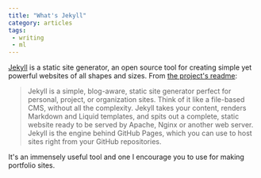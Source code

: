 ```yaml
---
title: "What's Jekyll"
category: articles
tags:
 - writing
 - ml
---
```


[Jekyll](http://jekyllrb.com/) is a static site generator, an open source tool for creating simple yet powerful websites of all shapes and sizes. From [the project's readme](https://github.com/mojombo/jekyll/blob/master/README.markdown):

> Jekyll is a simple, blog-aware, static site generator perfect for personal, project, or organization sites. Think of it like a file-based CMS, without all the complexity. Jekyll takes your content, renders Markdown and Liquid templates, and spits out a complete, static website ready to be served by Apache, Nginx or another web server. Jekyll is the engine behind GitHub Pages, which you can use to host sites right from your GitHub repositories.

It's an immensely useful tool and one I encourage you to use for making portfolio sites.
